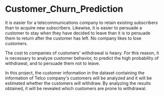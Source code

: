 # Customer_Churn_Prediction

It is easier for a telecommunications company to retain existing subscribers than to acquire new subscribers.
Likewise, it is easier to persuade a customer to stay when they have decided to leave than it is to persuade them to return after the customer has left.
No company likes to lose customers.

The cost to companies of customers' withdrawal is heavy.
For this reason, it is necessary to analyze customer behavior, to predict the high probability of withdrawal, and to persuade them not to leave.

In this project, the customer information in the dataset containing the information of Telco company's customers will be analyzed and it will be estimated whether the customers will withdraw. By analyzing the results obtained, it will be revealed which customers are prone to withdrawal.
